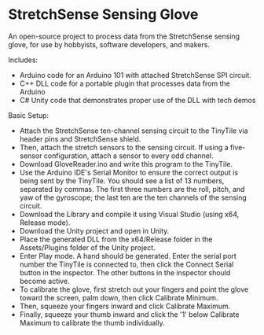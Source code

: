 # StretchSense Sensing Glove
An open-source project to process data from the StretchSense sensing glove, for use by hobbyists, software developers, and makers.

Includes:
* Arduino code for an Arduino 101 with attached StretchSense SPI circuit.
* C++ DLL code for a portable plugin that processes data from the Arduino
* C# Unity code that demonstrates proper use of the DLL with tech demos

Basic Setup:
* Attach the StretchSense ten-channel sensing circuit to the TinyTile via header pins and StretchSense shield.
* Then, attach the stretch sensors to the sensing circuit. If using a five-sensor configuration, attach a sensor to every odd channel.
* Download GloveReader.ino and write this program to the TinyTile.
* Use the Arduino IDE's Serial Monitor to ensure the correct output is being sent by the TinyTile. You should see a list of 13 numbers, separated by commas. The first three numbers are the roll, pitch, and yaw of the gyroscope; the last ten are the ten channels of the sensing circuit.
* Download the Library and compile it using Visual Studio (using x64, Release mode).
* Download the Unity project and open in Unity.
* Place the generated DLL from the x64/Release folder in the Assets/Plugins folder of the Unity project.
* Enter Play mode. A hand should be generated. Enter the serial port number the TinyTile is connected to, then click the Connect Serial button in the inspector. The other buttons in the inspector should become active.
* To calibrate the glove, first stretch out your fingers and point the glove toward the screen, palm down, then click Calibrate Minimum.
* Then, squeeze your fingers inward and click Calibrate Maximum.
* Finally, squeeze your thumb inward and click the '1' below Calibrate Maximum to calibrate the thumb individually.
